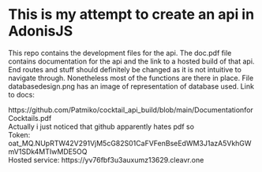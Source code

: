 <h1>This is my attempt to create an api in AdonisJS</h1>
<p>This repo contains the development files for the api. The doc.pdf file contains documentation for the api and the link to a hosted build of that api. End routes and stuff should definitely be changed as it is not intuitive to navigate through. Nonetheless most of the functions are there in place. File databasedesign.png has an image of representation of database used. Link to docs:</p>
https://github.com/Patmiko/cocktail_api_build/blob/main/DocumentationforCocktails.pdf  <br>
Actually i just noticed that github apparently hates pdf so <br>
Token: oat_MQ.NUpRTW42V291VjM5cG82S01CaFVFenBseEdWM3J1azA5VkhGWmV1SDk4MTIwMDE5OQ  <br>
Hosted service: https://yv76fbf3u3auxumz13629.cleavr.one

